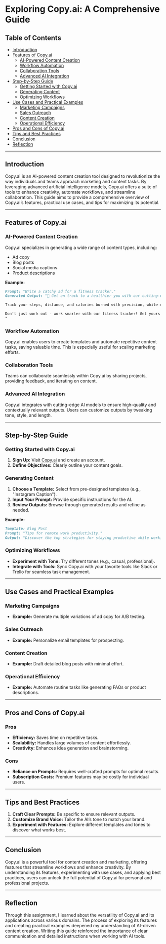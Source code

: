 # Exploring Copy.ai: A Comprehensive Guide

## Table of Contents
- [Introduction](#introduction)
- [Features of Copy.ai](#features-of-copyai)
  - [AI-Powered Content Creation](#ai-powered-content-creation)
  - [Workflow Automation](#workflow-automation)
  - [Collaboration Tools](#collaboration-tools)
  - [Advanced AI Integration](#advanced-ai-integration)
- [Step-by-Step Guide](#step-by-step-guide)
  - [Getting Started with Copy.ai](#getting-started-with-copyai)
  - [Generating Content](#generating-content)
  - [Optimizing Workflows](#optimizing-workflows)
- [Use Cases and Practical Examples](#use-cases-and-practical-examples)
  - [Marketing Campaigns](#marketing-campaigns)
  - [Sales Outreach](#sales-outreach)
  - [Content Creation](#content-creation)
  - [Operational Efficiency](#operational-efficiency)
- [Pros and Cons of Copy.ai](#pros-and-cons-of-copyai)
- [Tips and Best Practices](#tips-and-best-practices)
- [Conclusion](#conclusion)
- [Reflection](#reflection)

---

## Introduction
Copy.ai is an AI-powered content creation tool designed to revolutionize the way individuals and teams approach marketing and content tasks. By leveraging advanced artificial intelligence models, Copy.ai offers a suite of tools to enhance creativity, automate workflows, and streamline collaboration. This guide aims to provide a comprehensive overview of Copy.ai’s features, practical use cases, and tips for maximizing its potential.

---

## Features of Copy.ai

### AI-Powered Content Creation
Copy.ai specializes in generating a wide range of content types, including:
- Ad copy
- Blog posts
- Social media captions
- Product descriptions

**Example:**
```markdown
Prompt: "Write a catchy ad for a fitness tracker."
Generated Output: "🌟 Get on track to a healthier you with our cutting-edge fitness tracker! 🏃‍♂️💪

Track your steps, distance, and calories burned with precision, while monitoring your heart rate and sleep quality for a complete picture of your health and wellness journey 📊💤

Don't just work out - work smarter with our fitness tracker! Get yours today and take your fitness goals to the next level! 🚀🔥 #FitnessGoals #HealthyLiving #TrackYourProgress 💯
"


```

### Workflow Automation
Copy.ai enables users to create templates and automate repetitive content tasks, saving valuable time. This is especially useful for scaling marketing efforts.

### Collaboration Tools
Teams can collaborate seamlessly within Copy.ai by sharing projects, providing feedback, and iterating on content.

### Advanced AI Integration
Copy.ai integrates with cutting-edge AI models to ensure high-quality and contextually relevant outputs. Users can customize outputs by tweaking tone, style, and length.

---

## Step-by-Step Guide

### Getting Started with Copy.ai
1. **Sign Up:** Visit [Copy.ai](https://www.copy.ai) and create an account.
2. **Define Objectives:** Clearly outline your content goals.

### Generating Content
1. **Choose a Template:** Select from pre-designed templates (e.g., "Instagram Caption").
2. **Input Your Prompt:** Provide specific instructions for the AI.
3. **Review Outputs:** Browse through generated results and refine as needed.

**Example:**
```markdown
Template: Blog Post
Prompt: "Tips for remote work productivity."
Output: "Discover the top strategies for staying productive while working remotely, including setting boundaries, creating a dedicated workspace, and leveraging productivity tools."
```

### Optimizing Workflows
- **Experiment with Tone:** Try different tones (e.g., casual, professional).
- **Integrate with Tools:** Sync Copy.ai with your favorite tools like Slack or Trello for seamless task management.

---

## Use Cases and Practical Examples

### Marketing Campaigns
- **Example:** Generate multiple variations of ad copy for A/B testing.

### Sales Outreach
- **Example:** Personalize email templates for prospecting.

### Content Creation
- **Example:** Draft detailed blog posts with minimal effort.

### Operational Efficiency
- **Example:** Automate routine tasks like generating FAQs or product descriptions.

---

## Pros and Cons of Copy.ai

### Pros
- **Efficiency:** Saves time on repetitive tasks.
- **Scalability:** Handles large volumes of content effortlessly.
- **Creativity:** Enhances idea generation and brainstorming.

### Cons
- **Reliance on Prompts:** Requires well-crafted prompts for optimal results.
- **Subscription Costs:** Premium features may be costly for individual users.

---

## Tips and Best Practices
1. **Craft Clear Prompts:** Be specific to ensure relevant outputs.
2. **Customize Brand Voice:** Tailor the AI’s tone to match your brand.
3. **Experiment with Features:** Explore different templates and tones to discover what works best.

---

## Conclusion
Copy.ai is a powerful tool for content creation and marketing, offering features that streamline workflows and enhance creativity. By understanding its features, experimenting with use cases, and applying best practices, users can unlock the full potential of Copy.ai for personal and professional projects.

---

## Reflection
Through this assignment, I learned about the versatility of Copy.ai and its applications across various domains. The process of exploring its features and creating practical examples deepened my understanding of AI-driven content creation. Writing this guide reinforced the importance of clear communication and detailed instructions when working with AI tools.

